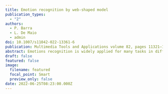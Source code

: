 ```yaml
---
title: Emotion recognition by web-shaped model
publication_types:
  - "2"
authors:
  - P. Barra
  - L. De Maio
  - admin
doi: 10.1007/s11042-022-13361-6
publication: Multimedia Tools and Applications volume 82, pages 11321–11336 (2023)
abstract: Emotions recognition is widely applied for many tasks in different fields, from human-computer and human-robot interaction to learning platforms. Also, it can be used as an intrinsic approach for face recognition tasks, in which an expression-independent face classifier is developed. Most approaches face the problem by designing deeper and deeper neural networks that consider an expression as a still image or, in some cases, a sequence of consecutive frames depicting the temporal component of the expression. However, these suffer the training phase’s computational burden, which can take hours or days to be completed. In this work, a Web Shaped Model is proposed, which consists of a geometrical approach for extracting discriminant features from a face, depicting the characteristics of an expression. The model does not need to be trained since it is applied on a face and centred on the nose tip, resulting in image size and face size independence. Experiments on publicly available datasets show that this approach reaches comparable and even better results than those obtained applying DNN-based approaches.
draft: false
featured: false
image:
  filename: featured
  focal_point: Smart
  preview_only: false
date: 2022-06-25T08:23:00.000Z
---
```

